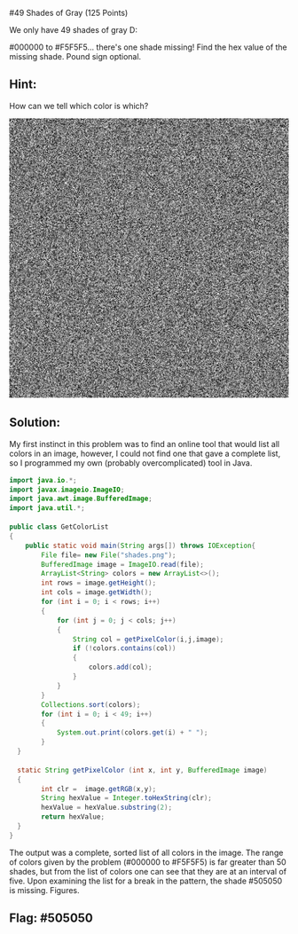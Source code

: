 #49 Shades of Gray (125 Points)

We only have 49 shades of gray D:

\#000000 to #F5F5F5... there's one shade missing! Find the hex value of the missing shade. Pound sign optional.

## Hint:
How can we tell which color is which?

![Shades](/Problems/shades.png)

## Solution:
My first instinct in this problem was to find an online tool that would list all colors in an image, however, I could not find one that gave a complete list, so I programmed my own (probably overcomplicated) tool in Java.

```java
import java.io.*;
import javax.imageio.ImageIO;
import java.awt.image.BufferedImage;
import java.util.*;

public class GetColorList
{
    public static void main(String args[]) throws IOException{
        File file= new File("shades.png");
        BufferedImage image = ImageIO.read(file);
        ArrayList<String> colors = new ArrayList<>();
        int rows = image.getHeight();
        int cols = image.getWidth();
        for (int i = 0; i < rows; i++)
        {
            for (int j = 0; j < cols; j++)
            {
                String col = getPixelColor(i,j,image);
                if (!colors.contains(col))
                {
                    colors.add(col);
                }
            }
        }
        Collections.sort(colors);
        for (int i = 0; i < 49; i++)
        {
            System.out.print(colors.get(i) + " ");
        }
  }
  
  static String getPixelColor (int x, int y, BufferedImage image)
  {
        int clr =  image.getRGB(x,y);
        String hexValue = Integer.toHexString(clr);
        hexValue = hexValue.substring(2);
        return hexValue;
  }
}
```
The output was a complete, sorted list of all colors in the image. The range of colors given by the problem (#000000 to #F5F5F5) is far greater than 50 shades, but from the list of colors one can see that they are at an interval of five. Upon examining the list for a break in the pattern, the shade #505050 is missing. Figures.

## Flag: #505050







